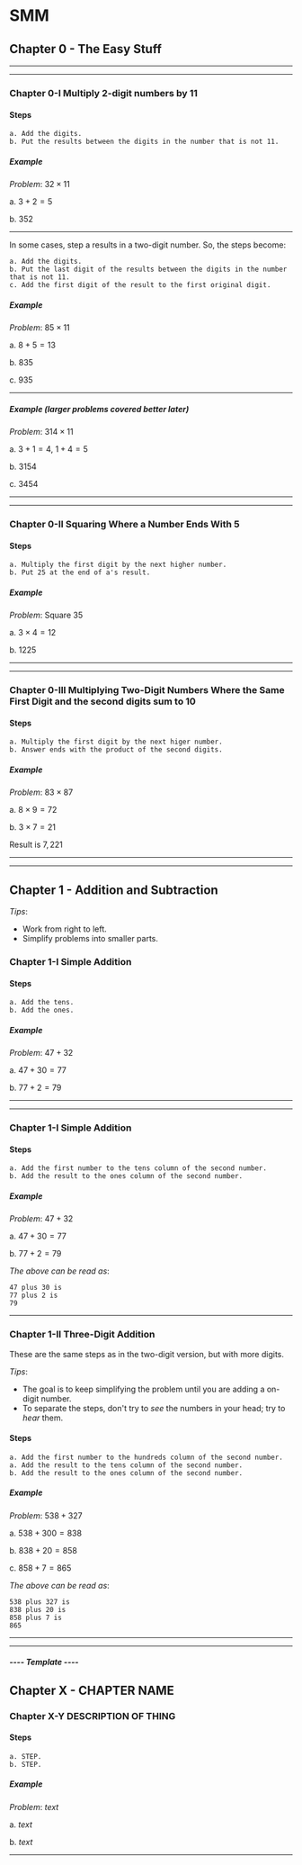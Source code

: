 # SMM

## Chapter 0 - The Easy Stuff

---

---

### Chapter 0-I Multiply 2-digit numbers by 11

#### Steps

    a. Add the digits.
    b. Put the results between the digits in the number that is not 11.

##### Example

_Problem_: $32 \times 11$

a. $3 + 2 = 5$

b. $352$

---

In some cases, step a results in a two-digit number.  So, the steps become:

    a. Add the digits.
    b. Put the last digit of the results between the digits in the number that is not 11.
    c. Add the first digit of the result to the first original digit.

##### Example

_Problem_: $85 \times 11$

a. $8 + 5 = 13$

b. $835$

c. $935$

---

##### Example (larger problems covered better later)

_Problem_: $314 \times 11$

a. $3 + 1 = 4$, $1 + 4 = 5$

b. $3154$

c. $3454$

---

---

### Chapter 0-II Squaring Where a Number Ends With 5

#### Steps

    a. Multiply the first digit by the next higher number.
    b. Put 25 at the end of a's result.

##### Example

_Problem_: Square $35$

a. $3 \times 4 = 12$

b. $1225$


---

---

### Chapter 0-III Multiplying Two-Digit Numbers Where the Same First Digit and the second digits sum to 10

#### Steps

    a. Multiply the first digit by the next higer number.
    b. Answer ends with the product of the second digits.

##### Example

_Problem_: $83 \times 87$

a. $8 \times 9 = 72$

b. $3 \times 7 = 21$

Result is $7,221$

---

---

## Chapter 1 - Addition and Subtraction

_Tips_:

- Work from right to left.
- Simplify problems into smaller parts.

### Chapter 1-I Simple Addition

#### Steps

    a. Add the tens.
    b. Add the ones.

##### Example

_Problem_: $47 + 32$

a. $47 + 30 = 77$

b. $77 + 2 = 79$

---

---

### Chapter 1-I Simple Addition

#### Steps

    a. Add the first number to the tens column of the second number.
    b. Add the result to the ones column of the second number.

##### Example

_Problem_: $47 + 32$

a. $47 + 30 = 77$

b. $77 + 2 = 79$

_The above can be read as_:

    47 plus 30 is
    77 plus 2 is
    79
---

### Chapter 1-II Three-Digit Addition

These are the same steps as in the two-digit version, but with more digits.

_Tips_:

- The goal is to keep simplifying the problem until you are adding a on-digit number.
- To separate the steps, don't try to _see_ the numbers in your head; try to _hear_ them.

#### Steps

    a. Add the first number to the hundreds column of the second number.
    a. Add the result to the tens column of the second number.
    b. Add the result to the ones column of the second number.

##### Example

_Problem_: $538 + 327$

a. $538 + 300 = 838$

b. $838 + 20 = 858$

c. $858 + 7 = 865$

_The above can be read as_:

    538 plus 327 is
    838 plus 20 is
    858 plus 7 is
    865

---












---

##### ---- Template ----

## Chapter X - CHAPTER NAME

### Chapter X-Y DESCRIPTION OF THING

#### Steps

    a. STEP.
    b. STEP.

##### Example

_Problem_: $text$

a. $text$

b. $text$

---